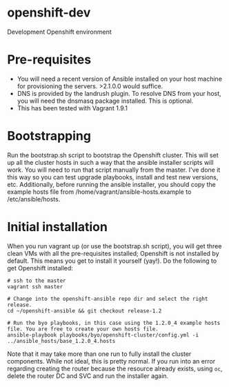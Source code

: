 # openshift-dev
Development Openshift environment

# Pre-requisites
* You will need a recent version of Ansible installed on your host machine for provisioning the servers. >2.1.0.0 would suffice.
* DNS is provided by the landrush plugin. To resolve DNS from your host, you will need the dnsmasq package installed. This is optional.
* This has been tested with Vagrant 1.9.1

# Bootstrapping
Run the bootstrap.sh script to bootstrap the Openshift cluster. This will set up all the cluster hosts in such a way that the ansible installer scripts will work. You will need to run that script manually from the master. I've done it this way so you can test upgrade playbooks, install and test new versions, etc. Additionally, before running the ansible installer, you should copy the example hosts file from /home/vagrant/ansible-hosts.example to /etc/ansible/hosts.

# Initial installation
When you run vagrant up (or use the bootstrap.sh script), you will get three clean VMs with all the pre-requisites installed; Openshift is not installed by default. This means you get to install it yourself (yay!). Do the following to get Openshift installed:

```
# ssh to the master
vagrant ssh master

# Change into the openshift-ansible repo dir and select the right release.
cd ~/openshift-ansible && git checkout release-1.2

# Run the byo playbooks, in this case using the 1.2.0_4 example hosts file. You are free to create your own hosts file.
ansible-playbook playbooks/byo/openshift-cluster/config.yml -i ../ansible_hosts/base_1.2.0_4.hosts
```
Note that it may take more than one run to fully install the cluster components. While not ideal, this is pretty normal. If you run into an error regarding creating the router because the resource already exists, using `oc`, delete the router DC and SVC and run the installer again.
